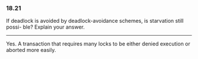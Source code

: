 ### 18.21

If deadlock is avoided by deadlock-avoidance schemes, is starvation still possi-
ble? Explain your answer.

---

Yes. A transaction that requires many locks to be either denied execution or aborted more easily.